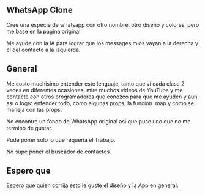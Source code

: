 ## WhatsApp Clone

Cree una especie de whatsapp con otro nombre, otro diseño y colores, pero me base en la pagina original.

Me ayude con la IA para lograr que los messages mios vayan a la derecha y el del contacto a la izquierda.

## General

Me costo muchisimo entender este lenguaje, tanto que vi cada clase 2 veces en diferentes ocasiones, mire muchos videos de YouTube y me contacte con otros programadores que conozco para que me ayuden y aun asi o logro entender todo, como algunas props, la funcion .map y como se maneja con las props.

No encontre un fondo de WhatsApp original asi que puse uno que no me termino de gustar.

Pude poner solo lo que requeria el Trabajo.

No supe poner el buscador de contactos.

## Espero que

Espero que quien corrija esto le guste el diseño y la App en general.



